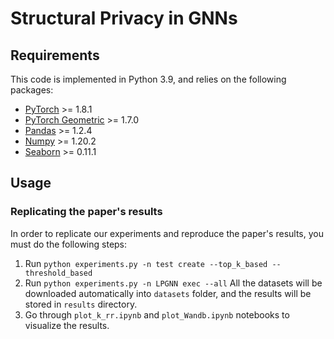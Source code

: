 # Structural Privacy in GNNs

## Requirements

This code is implemented in Python 3.9, and relies on the following packages:  
- [PyTorch](https://pytorch.org/get-started/locally/) >= 1.8.1
- [PyTorch Geometric](https://pytorch-geometric.readthedocs.io/en/latest/notes/installation.html) >= 1.7.0
- [Pandas](https://pandas.pydata.org/pandas-docs/stable/getting_started/install.html) >= 1.2.4
- [Numpy](https://numpy.org/install/) >= 1.20.2
- [Seaborn](https://seaborn.pydata.org/) >= 0.11.1  

## Usage

### Replicating the paper's results
In order to replicate our experiments and reproduce the paper's results, you must do the following steps:  
1. Run ``python experiments.py -n test create --top_k_based --threshold_based ``
2. Run ``python experiments.py -n LPGNN exec --all``
   All the datasets will be downloaded automatically into ``datasets`` folder, and the results will be stored in ``results`` directory.
2. Go through ``plot_k_rr.ipynb`` and ``plot_Wandb.ipynb`` notebooks to visualize the results.

